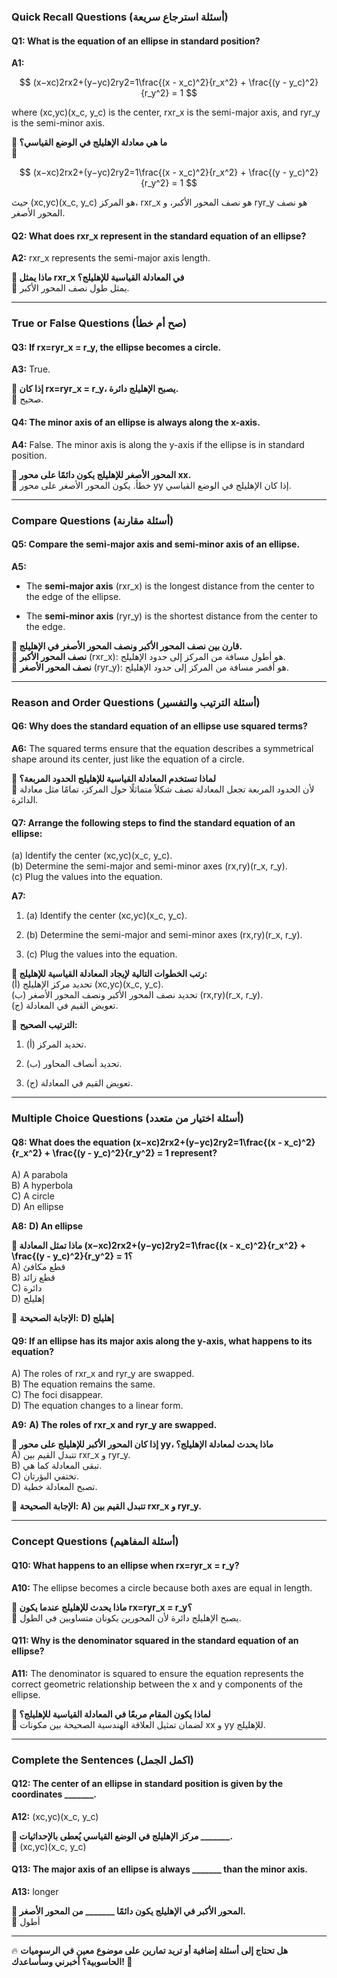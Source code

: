 ### **Quick Recall Questions (أسئلة استرجاع سريعة)**

#### **Q1: What is the equation of an ellipse in standard position?**

**A1:**

$$
(x−xc)2rx2+(y−yc)2ry2=1\frac{(x - x_c)^2}{r_x^2} + \frac{(y - y_c)^2}{r_y^2} = 1
$$

where (xc,yc)(x_c, y_c) is the center, rxr_x is the semi-major axis, and ryr_y is the semi-minor axis.

**🔹 ما هي معادلة الإهليلج في الوضع القياسي؟**  
🔸

$$
(x−xc)2rx2+(y−yc)2ry2=1\frac{(x - x_c)^2}{r_x^2} + \frac{(y - y_c)^2}{r_y^2} = 1
$$

حيث (xc,yc)(x_c, y_c) هو المركز، rxr_x هو نصف المحور الأكبر، و ryr_y هو نصف المحور الأصغر.

#### **Q2: What does rxr_x represent in the standard equation of an ellipse?**

**A2:** rxr_x represents the semi-major axis length.

**🔹 ماذا يمثل rxr_x في المعادلة القياسية للإهليلج؟**  
🔸 يمثل طول نصف المحور الأكبر.

---

### **True or False Questions (صح أم خطأ)**

#### **Q3: If rx=ryr_x = r_y, the ellipse becomes a circle.**

**A3:** True.

**🔹 إذا كان rx=ryr_x = r_y، يصبح الإهليلج دائرة.**  
🔸 صحيح.

#### **Q4: The minor axis of an ellipse is always along the x-axis.**

**A4:** False. The minor axis is along the y-axis if the ellipse is in standard position.

**🔹 المحور الأصغر للإهليلج يكون دائمًا على محور xx.**  
🔸 خطأ. يكون المحور الأصغر على محور yy إذا كان الإهليلج في الوضع القياسي.

---

### **Compare Questions (أسئلة مقارنة)**

#### **Q5: Compare the semi-major axis and semi-minor axis of an ellipse.**

**A5:**

- The **semi-major axis** (rxr_x) is the longest distance from the center to the edge of the ellipse.
    
- The **semi-minor axis** (ryr_y) is the shortest distance from the center to the edge.
    

**🔹 قارن بين نصف المحور الأكبر ونصف المحور الأصغر في الإهليلج.**  
🔸 **نصف المحور الأكبر** (rxr_x): هو أطول مسافة من المركز إلى حدود الإهليلج.  
🔸 **نصف المحور الأصغر** (ryr_y): هو أقصر مسافة من المركز إلى حدود الإهليلج.

---

### **Reason and Order Questions (أسئلة الترتيب والتفسير)**

#### **Q6: Why does the standard equation of an ellipse use squared terms?**

**A6:** The squared terms ensure that the equation describes a symmetrical shape around its center, just like the equation of a circle.

**🔹 لماذا تستخدم المعادلة القياسية للإهليلج الحدود المربعة؟**  
🔸 لأن الحدود المربعة تجعل المعادلة تصف شكلاً متماثلًا حول المركز، تمامًا مثل معادلة الدائرة.

#### **Q7: Arrange the following steps to find the standard equation of an ellipse:**

(a) Identify the center (xc,yc)(x_c, y_c).  
(b) Determine the semi-major and semi-minor axes (rx,ry)(r_x, r_y).  
(c) Plug the values into the equation.

**A7:**

1. (a) Identify the center (xc,yc)(x_c, y_c).
    
2. (b) Determine the semi-major and semi-minor axes (rx,ry)(r_x, r_y).
    
3. (c) Plug the values into the equation.
    

**🔹 رتب الخطوات التالية لإيجاد المعادلة القياسية للإهليلج:**  
(أ) تحديد مركز الإهليلج (xc,yc)(x_c, y_c).  
(ب) تحديد نصف المحور الأكبر ونصف المحور الأصغر (rx,ry)(r_x, r_y).  
(ج) تعويض القيم في المعادلة.

🔸 **الترتيب الصحيح:**

1. (أ) تحديد المركز.
    
2. (ب) تحديد أنصاف المحاور.
    
3. (ج) تعويض القيم في المعادلة.
    

---

### **Multiple Choice Questions (أسئلة اختيار من متعدد)**

#### **Q8: What does the equation (x−xc)2rx2+(y−yc)2ry2=1\frac{(x - x_c)^2}{r_x^2} + \frac{(y - y_c)^2}{r_y^2} = 1 represent?**

A) A parabola  
B) A hyperbola  
C) A circle  
D) An ellipse

**A8:** **D) An ellipse**

**🔹 ماذا تمثل المعادلة (x−xc)2rx2+(y−yc)2ry2=1\frac{(x - x_c)^2}{r_x^2} + \frac{(y - y_c)^2}{r_y^2} = 1؟**  
A) قطع مكافئ  
B) قطع زائد  
C) دائرة  
D) إهليلج

🔸 **الإجابة الصحيحة:** **D) إهليلج**

#### **Q9: If an ellipse has its major axis along the y-axis, what happens to its equation?**

A) The roles of rxr_x and ryr_y are swapped.  
B) The equation remains the same.  
C) The foci disappear.  
D) The equation changes to a linear form.

**A9:** **A) The roles of rxr_x and ryr_y are swapped.**

**🔹 إذا كان المحور الأكبر للإهليلج على محور yy، ماذا يحدث لمعادلة الإهليلج؟**  
A) تتبدل القيم بين rxr_x و ryr_y.  
B) تبقى المعادلة كما هي.  
C) تختفي البؤرتان.  
D) تصبح المعادلة خطية.

🔸 **الإجابة الصحيحة:** **A) تتبدل القيم بين rxr_x و ryr_y.**

---

### **Concept Questions (أسئلة المفاهيم)**

#### **Q10: What happens to an ellipse when rx=ryr_x = r_y?**

**A10:** The ellipse becomes a circle because both axes are equal in length.

**🔹 ماذا يحدث للإهليلج عندما يكون rx=ryr_x = r_y؟**  
🔸 يصبح الإهليلج دائرة لأن المحورين يكونان متساويين في الطول.

#### **Q11: Why is the denominator squared in the standard equation of an ellipse?**

**A11:** The denominator is squared to ensure the equation represents the correct geometric relationship between the x and y components of the ellipse.

**🔹 لماذا يكون المقام مربعًا في المعادلة القياسية للإهليلج؟**  
🔸 لضمان تمثيل العلاقة الهندسية الصحيحة بين مكونات xx و yy للإهليلج.

---

### **Complete the Sentences (اكمل الجمل)**

#### **Q12: The center of an ellipse in standard position is given by the coordinates _______.**

**A12:** (xc,yc)(x_c, y_c)

**🔹 مركز الإهليلج في الوضع القياسي يُعطى بالإحداثيات _______.**  
🔸 (xc,yc)(x_c, y_c)

#### **Q13: The major axis of an ellipse is always _______ than the minor axis.**

**A13:** longer

**🔹 المحور الأكبر في الإهليلج يكون دائمًا _______ من المحور الأصغر.**  
🔸 أطول

---

🔥 **هل تحتاج إلى أسئلة إضافية أو تريد تمارين على موضوع معين في الرسوميات الحاسوبية؟ أخبرني وسأساعدك! 🚀**